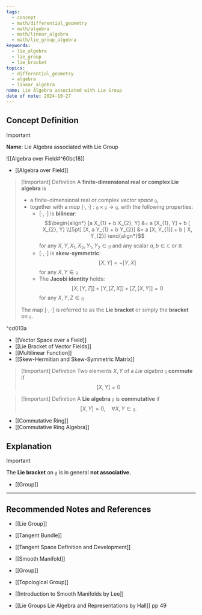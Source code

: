 ```yaml
---
tags:
  - concept
  - math/differential_geometry
  - math/algebra
  - math/linear_algebra
  - math/lie_group_algebra
keywords:
  - lie_algebra
  - lie_group
  - lie_bracket
topics:
  - differential_geometry
  - algebra
  - linear_algebra
name: Lie Algebra associated with Lie Group
date of note: 2024-10-27
---
```


## Concept Definition

>[!important]
>**Name**: Lie Algebra associated with Lie Group

![[Algebra over Field#^60bc18]]

- [[Algebra over Field]]

>[!important] Definition
>A **finite-dimensional real or complex Lie algebra** is 
>- a finite-dimensional real or complex *vector space* $\mathfrak{g}$, 
>- together with a *map* $[\cdot,\cdot]: \mathfrak{g} \times \mathfrak{g} \to \mathfrak{g}$, with the following properties:
>	- $[\cdot,\cdot]$ is **bilinear**: $$\begin{align*} [a X_{1} + b X_{2}, Y] &= a [X_{1}, Y] + b [ X_{2}, Y] \\[5pt] [X, a Y_{1} + b Y_{2}] &= a [X, Y_{1}] + b [ X, Y_{2}] \end{align*}$$ for any $X,Y, X_{1}, X_{2}, Y_{1}, Y_{2}\in \mathfrak{g}$ and any scalar $a,b\in \mathbb{C}$ or $\mathbb{R}$  
>	-  $[\cdot,\cdot]$ is **skew-symmetric**: $$[X, Y] = - [Y, X]$$ for any $X,Y\in \mathfrak{g}$
>	- The **Jacobi identity** holds: $$[X, [Y, Z]] + [Y, [Z, X]] + [Z, [X, Y]] = 0$$  for any $X,Y, Z\in \mathfrak{g}$
>	
>The map $[\cdot, \cdot]$ is referred to as the **Lie bracket** or simply the **bracket** on $\mathfrak{g}$.   

^cd013a

- [[Vector Space over a Field]]
- [[Lie Bracket of Vector Fields]]
- [[Multilinear Function]]
- [[Skew-Hermitian and Skew-Symmetric Matrix]]

>[!important] Definition
>Two elements $X, Y$ of a *Lie algebra* $\mathfrak{g}$ **commute** if $$[X, Y] = 0$$

>[!important] Definition
>A **Lie algebra** $\mathfrak{g}$ is **commutative** if $$[X, Y] = 0, \quad \forall X, Y \in \mathfrak{g}.$$

- [[Commutative Ring]]
- [[Commutative Ring Algebra]]

## Explanation

>[!important] 
>The **Lie bracket** on $\mathfrak{g}$ is in general **not associative.**

- [[Group]]




-----------
##  Recommended Notes and References



- [[Lie Group]]

- [[Tangent Bundle]]
- [[Tangent Space Definition and Development]]
- [[Smooth Manifold]]
- [[Group]]
- [[Topological Group]]


- [[Introduction to Smooth Manifolds by Lee]]
- [[Lie Groups Lie Algebra and Representations by Hall]] pp 49